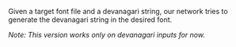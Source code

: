Given a target font file and a devanagari string, our network tries to generate the devanagari string in the desired font.

*Note: This version works only on devanagari inputs for now.*
